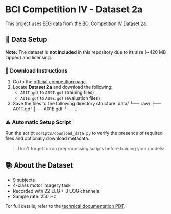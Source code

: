 # BCI Competition IV - Dataset 2a

This project uses EEG data from the [BCI Competition IV Dataset 2a](http://www.bbci.de/competition/iv/).

## 📁 Data Setup

**Note:** The dataset is **not included** in this repository due to its size (~420 MB zipped) and licensing.

### 🔗 Download Instructions

1. Go to the [official competition page](http://www.bbci.de/competition/iv/).
2. Locate **Dataset 2a** and download the following:
   - `A01T.gdf` to `A09T.gdf` (training files)
   - `A01E.gdf` to `A09E.gdf` (evaluation files)
3. Save the files to the following directory structure:
    data/ 
    └── raw/ 
        ├── A01T.gdf ├── A01E.gdf └── ...

### ⚠️ Automatic Setup Script

Run the script `scripts/download_data.py` to verify the presence of required files and optionally download metadata.

> Don't forget to run preprocessing scripts before training your models!

## 📚 About the Dataset

- 9 subjects
- 4-class motor imagery task
- Recorded with 22 EEG + 3 EOG channels
- Sample rate: 250 Hz

For full details, refer to the [technical documentation PDF](http://www.bbci.de/competition/iv/desc_2a.pdf).

